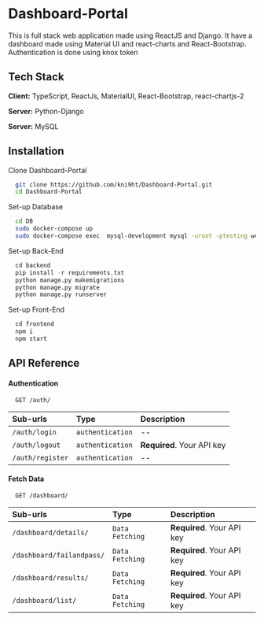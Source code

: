 
# Dashboard-Portal

This is full stack web application made using ReactJS and Django. 
It have a dashboard made using Material UI and react-charts and React-Bootstrap. 
Authentication is done using knox token



## Tech Stack

**Client:** TypeScript, ReactJs, MaterialUI, React-Bootstrap, react-chartjs-2

**Server:** Python-Django

**Server:** MySQL


## Installation

Clone Dashboard-Portal

```bash
  git clone https://github.com/kni9ht/Dashboard-Portal.git
  cd Dashboard-Portal
```

Set-up Database

```bash
  cd DB
  sudo docker-compose up
  sudo docker-compose exec  mysql-development mysql -uroot -ptesting wematter
```

Set-up Back-End

```python
  cd backend
  pip install -r requirements.txt
  python manage.py makemigrations
  python manage.py migrate
  python manage.py runserver
```

Set-up Front-End

```javascript
  cd frontend
  npm i
  npm start
```
## API Reference

#### Authentication

```http
  GET /auth/
```

| Sub-urls | Type     | Description                |
| :-------- | :------- | :------------------------- |
| `/auth/login` | `authentication` | -- |
| `/auth/logout` | `authentication` | **Required**. Your API key |
| `/auth/register` | `authentication` | -- |


#### Fetch Data

```http
  GET /dashboard/
```

| Sub-urls | Type     | Description                       |
| :-------- | :------- | :-------------------------------- |
| `/dashboard/details/`      | `Data Fetching` | **Required**. Your API key |
| `/dashboard/failandpass/`      | `Data Fetching` | **Required**. Your API key |
| `/dashboard/results/`      | `Data Fetching` | **Required**. Your API key |
| `/dashboard/list/`      | `Data Fetching` | **Required**. Your API key |


